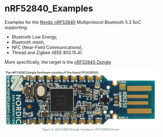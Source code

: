 # nRF52840_Examples

Examples for the [Nordic nRF52840](https://www.nordicsemi.com/products/nrf52840) Multiprotocol Bluetooth 5.3 SoC supporting:
 * Bluetooth Low Energy, 
 * Bluetooth mesh, 
 * NFC (Near-Field Communications), 
 * Thread and Zigbee (IEEE 802.15.4).

More specifically, the target is the [nRF52840 Dongle](https://www.nordicsemi.com/Products/Development-hardware/nRF52840-Dongle)

![nRF52840-Dongle](https://raw.githubusercontent.com/craigpeacock/nRF52840_Examples/main/img/nRF52840_Dongle_Image_Top.png)
